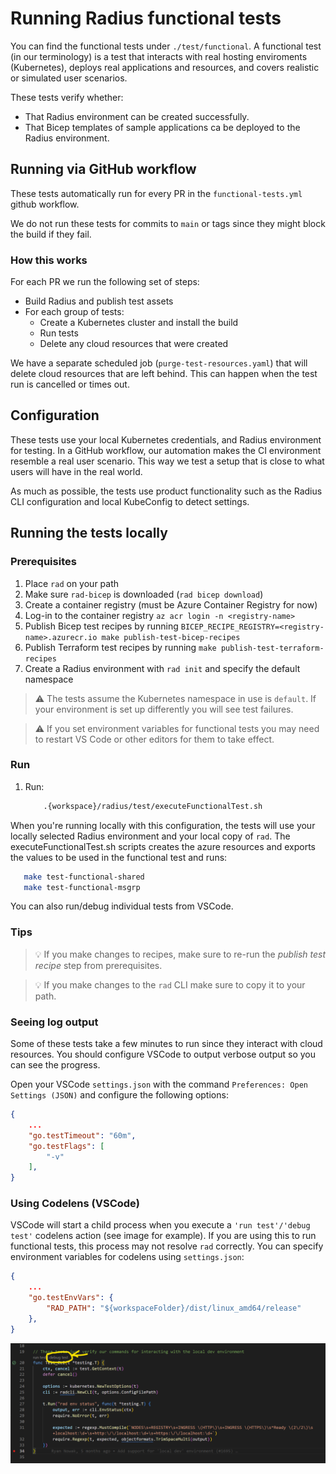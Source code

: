 # Running Radius functional tests

You can find the functional tests under `./test/functional`. A functional test (in our terminology) is a test that interacts with real hosting enviroments (Kubernetes), deploys real applications and resources, and covers realistic or simulated user scenarios.

These tests verify whether:

- That Radius environment can be created successfully.
- That Bicep templates of sample applications ca be deployed to the Radius environment. 


## Running via GitHub workflow

These tests automatically run for every PR in the `functional-tests.yml` github workflow.

We do not run these tests for commits to `main` or tags since they might block the build if they fail.

### How this works 

For each PR we run the following set of steps:

- Build Radius and publish test assets
- For each group of tests:
  - Create a Kubernetes cluster and install the build
  - Run tests
  - Delete any cloud resources that were created

We have a separate scheduled job (`purge-test-resources.yaml`) that will delete cloud resources that are left behind. This can happen when the test run is cancelled or times out.

## Configuration

These tests use your local Kubernetes credentials, and Radius environment for testing. In a GitHub workflow, our automation makes the CI environment resemble a real user scenario. This way we test a setup that is close to what users will have in the real world.

As much as possible, the tests use product functionality such as the Radius CLI configuration and local KubeConfig to detect settings.

## Running the tests locally

### Prerequisites

1. Place `rad` on your path
2. Make sure `rad-bicep` is downloaded (`rad bicep download`)
3. Create a container registry (must be Azure Container Registry for now)
4. Log-in to the container registry `az acr login -n <registry-name>`
5. Publish Bicep test recipes by running `BICEP_RECIPE_REGISTRY=<registry-name>.azurecr.io make publish-test-bicep-recipes`
6. Publish Terraform test recipes by running `make publish-test-terraform-recipes`
7. Create a Radius environment with `rad init` and specify the default namespace

> ⚠️ The tests assume the Kubernetes namespace in use is `default`. If your environment is set up differently you will see
> test failures.

> ⚠️ If you set environment variables for functional tests you may need to restart VS Code or other editors for them to take effect.
 
### Run 

1. Run:

    ```sh
        .{workspace}/radius/test/executeFunctionalTest.sh
    ```

When you're running locally with this configuration, the tests will use your locally selected Radius environment and your local copy of `rad`. The executeFunctionalTest.sh scripts creates the azure resources and exports the values to be used in the functional test and runs:
 ```sh
    make test-functional-shared
    make test-functional-msgrp
 ```

You can also run/debug individual tests from VSCode.

### Tips

> 💡 If you make changes to recipes, make sure to re-run the *publish test recipe* step from prerequisites.

> 💡 If you make changes to the `rad` CLI make sure to copy it to your path. 

### Seeing log output

Some of these tests take a few minutes to run since they interact with cloud resources. You should configure VSCode to output verbose output so you can see the progress.

Open your VSCode `settings.json` with the command `Preferences: Open Settings (JSON)` and configure the following options:

```json
{
    ...
    "go.testTimeout": "60m",
    "go.testFlags": [
        "-v"
    ],
}
```

### Using Codelens (VSCode)

VSCode will start a child process when you execute a `'run test'/'debug test'` codelens action (see image for example). If you are using this to run functional tests, this process may not resolve `rad` correctly. You can specify environment variables for codelens using `settings.json`:

```json
{
    ...
    "go.testEnvVars": {
        "RAD_PATH": "${workspaceFolder}/dist/linux_amd64/release"
    },
}
```

![Screenshot of VS Code Codelens UI](./vscode_debug_test.png)
